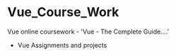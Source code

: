# Vue_Course_Work
Vue online coursework - 'Vue - The Complete Guide....'
- Vue Assignments and projects
